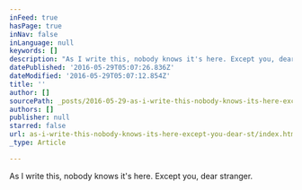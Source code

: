 ```yaml
---
inFeed: true
hasPage: true
inNav: false
inLanguage: null
keywords: []
description: "As I write this, nobody knows it's here. Except you, dear stranger."
datePublished: '2016-05-29T05:07:26.836Z'
dateModified: '2016-05-29T05:07:12.854Z'
title: ''
author: []
sourcePath: _posts/2016-05-29-as-i-write-this-nobody-knows-its-here-except-you-whoever.md
authors: []
publisher: null
starred: false
url: as-i-write-this-nobody-knows-its-here-except-you-dear-st/index.html
_type: Article

---
```

As I write this, nobody knows it's here. Except you, dear stranger.